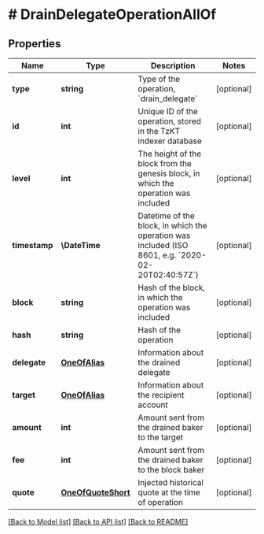 # # DrainDelegateOperationAllOf

## Properties

Name | Type | Description | Notes
------------ | ------------- | ------------- | -------------
**type** | **string** | Type of the operation, &#x60;drain_delegate&#x60; | [optional]
**id** | **int** | Unique ID of the operation, stored in the TzKT indexer database | [optional]
**level** | **int** | The height of the block from the genesis block, in which the operation was included | [optional]
**timestamp** | **\DateTime** | Datetime of the block, in which the operation was included (ISO 8601, e.g. &#x60;2020-02-20T02:40:57Z&#x60;) | [optional]
**block** | **string** | Hash of the block, in which the operation was included | [optional]
**hash** | **string** | Hash of the operation | [optional]
**delegate** | [**OneOfAlias**](OneOfAlias.md) | Information about the drained delegate | [optional]
**target** | [**OneOfAlias**](OneOfAlias.md) | Information about the recipient account | [optional]
**amount** | **int** | Amount sent from the drained baker to the target | [optional]
**fee** | **int** | Amount sent from the drained baker to the block baker | [optional]
**quote** | [**OneOfQuoteShort**](OneOfQuoteShort.md) | Injected historical quote at the time of operation | [optional]

[[Back to Model list]](../../README.md#models) [[Back to API list]](../../README.md#endpoints) [[Back to README]](../../README.md)
